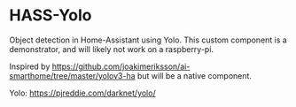 # HASS-Yolo
Object detection in Home-Assistant using Yolo. This custom component is a demonstrator, and will likely not work on a raspberry-pi.

Inspired by https://github.com/joakimeriksson/ai-smarthome/tree/master/yolov3-ha but will be a native component. 

Yolo: https://pjreddie.com/darknet/yolo/
